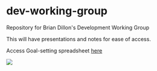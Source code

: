 # dev-working-group

Repository for Brian Dillon's Development Working Group

This will have presentations and notes for ease of access.

Access Goal-setting spreadsheet [here](https://docs.google.com/spreadsheets/d/1SqPIoeEkKSktJ0FFAlDlEZB_sdTJbDghafGam3rzOmg/edit#gid=1432630828)

![](https://media.giphy.com/media/f6z5TkrTIBZILYOd1t/giphy.gif?cid=ecf05e4791ikrfqe4cbc59avw2zz6srqjvi708ob69xvml0e&rid=giphy.gif&ct=g)
